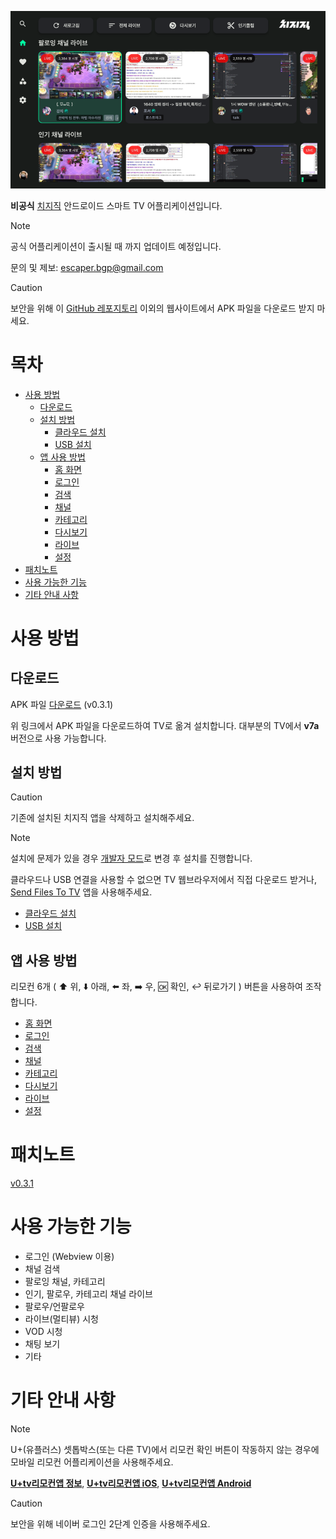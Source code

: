 <p align="left">
    <img src="./images/home/01_resize.png" width="800">
</p>

**비공식** [치지직] 안드로이드 스마트 TV 어플리케이션입니다.

> [!NOTE]
> 공식 어플리케이션이 출시될 때 까지 업데이트 예정입니다.
>
> 문의 및 제보: escaper.bgp@gmail.com

> [!CAUTION]
> 보안을 위해 이 [GitHub 레포지토리](<https://github.com/Escaper-Park/unofficial_chzzk_android_tv>) 이외의 웹사이트에서 APK 파일을 다운로드 받지 마세요. 

# 목차
- [사용 방법](#사용-방법)
    - [다운로드](#다운로드)
    - [설치 방법](#설치-방법)
        - [클라우드 설치](docs/INSTALL_CLOUD.md)
        - [USB 설치](docs/INSTALL_USB.md)
    - [앱 사용 방법](#앱-사용-방법)
        - [홈 화면](docs/USAGE_HOME.md)
        - [로그인](docs/USAGE_LOGIN.md)
        - [검색](docs/USAGE_SEARCH.md)
        - [채널](docs/USAGE_CHANNEL.md)
        - [카테고리](docs/USAGE_CATEGORY.md)
        - [다시보기](docs/USAGE_VOD.md)
        - [라이브](docs/USAGE_LIVE.md)
        - [설정](docs/USAGE_SETTINGS.md)
- [패치노트](#패치노트)        
- [사용 가능한 기능](#사용-가능한-기능)
- [기타 안내 사항](#기타-안내-사항)

# 사용 방법
## 다운로드
APK 파일 [다운로드] (v0.3.1)

위 링크에서 APK 파일을 다운로드하여 TV로 옮겨 설치합니다. 대부분의 TV에서 **v7a** 버전으로 사용 가능합니다.  

## 설치 방법
> [!CAUTION]
> 기존에 설치된 치지직 앱을 삭제하고 설치해주세요.

> [!NOTE]
> 설치에 문제가 있을 경우 [개발자 모드](docs/INSTALL_DEVELOPER.md)로 변경 후 설치를 진행합니다.
>
> 클라우드나 USB 연결을 사용할 수 없으면 TV 웹브라우저에서 직접 다운로드 받거나, [Send Files To TV](https://play.google.com/store/apps/details?id=com.yablio.sendfilestotv&hl=en_US) 앱을 사용해주세요.


* [클라우드 설치](docs/INSTALL_CLOUD.md)
* [USB 설치](docs/INSTALL_USB.md)

## 앱 사용 방법

리모컨 6개 ( :arrow_up: 위, :arrow_down: 아래, :arrow_left: 좌, :arrow_right: 우, :ok: 확인, :leftwards_arrow_with_hook: 뒤로가기 ) 버튼을 사용하여 조작합니다.

- [홈 화면](docs/USAGE_HOME.md)
- [로그인](docs/USAGE_LOGIN.md)
- [검색](docs/USAGE_SEARCH.md)
- [채널](docs/USAGE_CHANNEL.md)
- [카테고리](docs/USAGE_CATEGORY.md)
- [다시보기](docs/USAGE_VOD.md)
- [라이브](docs/USAGE_LIVE.md)
- [설정](docs/USAGE_SETTINGS.md)

# 패치노트 
[v0.3.1](docs/CHANGELOG.md)

# 사용 가능한 기능
- 로그인 (Webview 이용)
- 채널 검색
- 팔로잉 채널, 카테고리 
- 인기, 팔로우, 카테고리 채널 라이브
- 팔로우/언팔로우
- 라이브(멀티뷰) 시청
- VOD 시청
- 채팅 보기
- 기타

# 기타 안내 사항
> [!NOTE]
> U+(유플러스) 셋톱박스(또는 다른 TV)에서 리모컨 확인 버튼이 작동하지 않는 경우에 모바일 리모컨 어플리케이션을 사용해주세요. 
>
> [**U+tv리모컨앱 정보**](https://www.lguplus.com/iptv/main-feature/000PPT0036), [**U+tv리모컨앱 iOS**](https://apps.apple.com/kr/app/u-tv-%EB%A6%AC%EB%AA%A8%EC%BB%A8%EC%95%B1/id1637815745), [**U+tv리모컨앱 Android**](https://play.google.com/store/apps/details?id=com.lguplus.remocon&hl=ko&gl=US)


> [!CAUTION]
> 보안을 위해 네이버 로그인 2단계 인증을 사용해주세요.

[다운로드]: https://github.com/Escaper-Park/unofficial_chzzk_android_tv/releases/tag/v0.3.1
[치지직]: https://chzzk.naver.com/